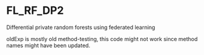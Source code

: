 # FL_RF_DP2
Differential private random forests using federated learning

oldExp is mostly old method-testing, this code might not work since method names might have been updated.
